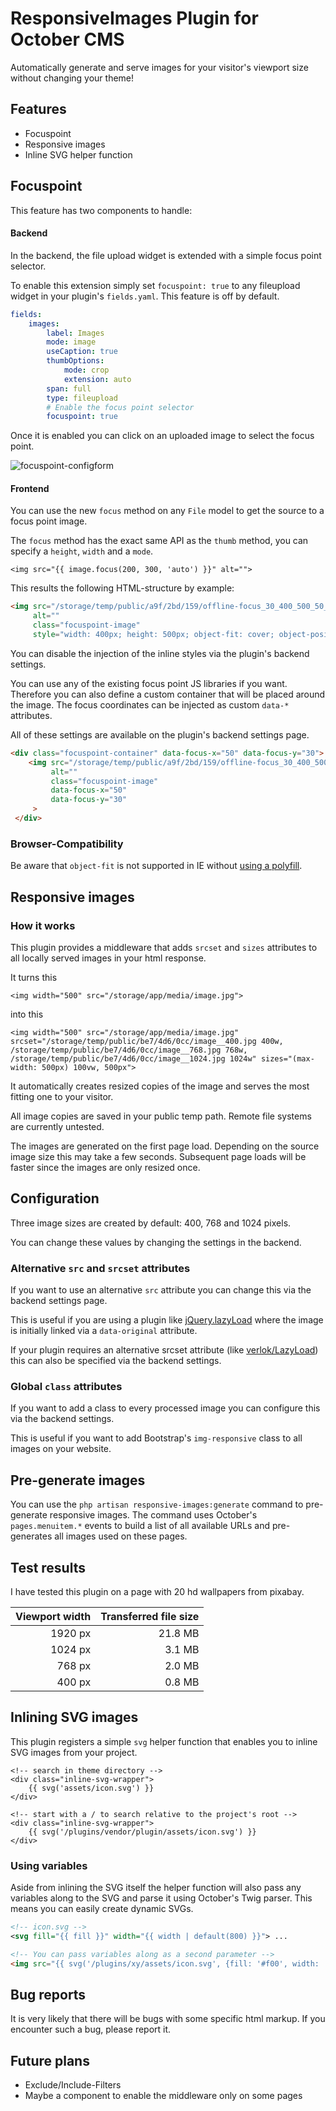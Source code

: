 # ResponsiveImages Plugin for October CMS

Automatically generate and serve images for your visitor's viewport size without changing your theme!


## Features

* Focuspoint
* Responsive images
* Inline SVG helper function

## Focuspoint

This feature has two components to handle:

#### Backend 

In the backend, the file upload widget is extended with a simple focus point selector.

To enable this extension simply set `focuspoint: true` to any fileupload widget in your 
plugin's `fields.yaml`. This feature is off by default.

```yaml
fields:
    images:
        label: Images
        mode: image
        useCaption: true
        thumbOptions:
            mode: crop
            extension: auto
        span: full
        type: fileupload
        # Enable the focus point selector
        focuspoint: true
``` 

Once it is enabled you can click on an uploaded image to select the focus point.

![focuspoint-configform](https://user-images.githubusercontent.com/10140882/51920398-97a27480-23e5-11e9-91ee-612da085fdb3.JPG)

#### Frontend

You can use the new `focus` method on any `File` model to get the source to a focus point image.

The `focus` method has the exact same API as the `thumb` method, you can specify a `height`, `width` and a `mode`.

```twig
<img src="{{ image.focus(200, 300, 'auto') }}" alt="">
```

This results the following HTML-structure by example:


```html
<img src="/storage/temp/public/a9f/2bd/159/offline-focus_30_400_500_50_50_0_0_auto__400.jpg" 
     alt="" 
     class="focuspoint-image" 
     style="width: 400px; height: 500px; object-fit: cover; object-position: 30% 80%;">
``` 

You can disable the injection of the inline styles via the plugin's backend settings.

You can use any of the existing focus point JS libraries if you want. Therefore you can also define a custom container
that will be placed around the image. The focus coordinates can be injected as custom `data-*` attributes.

All of these settings are available on the plugin's backend settings page. 

```html
<div class="focuspoint-container" data-focus-x="50" data-focus-y="30">
    <img src="/storage/temp/public/a9f/2bd/159/offline-focus_30_400_500_50_50_0_0_auto__400.jpg" 
         alt="" 
         class="focuspoint-image" 
         data-focus-x="50"
         data-focus-y="30"
     >
 </div>
``` 

### Browser-Compatibility

Be aware that `object-fit` is not supported in IE without
[using a polyfill](https://github.com/bfred-it/object-fit-images).

## Responsive images

### How it works

This plugin provides a middleware that adds `srcset` and `sizes` attributes to all locally served images in your html
 response.

It turns this

```
<img width="500" src="/storage/app/media/image.jpg">
```

into this

```
<img width="500" src="/storage/app/media/image.jpg" srcset="/storage/temp/public/be7/4d6/0cc/image__400.jpg 400w, /storage/temp/public/be7/4d6/0cc/image__768.jpg 768w, /storage/temp/public/be7/4d6/0cc/image__1024.jpg 1024w" sizes="(max-width: 500px) 100vw, 500px">
```
 
It automatically creates resized copies of the image and serves the most fitting one to your visitor.

All image copies are saved in your public temp path. Remote file systems are currently untested.

The images are generated on the first page load. Depending on the source image size this may take a few seconds. 
Subsequent page loads will be faster since the images are only resized once.

## Configuration

Three image sizes are created by default: 400, 768 and 1024 pixels. 

You can change these values by changing the settings in the backend.

### Alternative `src` and `srcset` attributes

If you want to use an alternative `src` attribute you can change this via the backend settings page.
 
This is useful if you are using a plugin like [jQuery.lazyLoad](http://www.appelsiini.net/projects/lazyload) where the image
 is initially linked via a `data-original` attribute.
 
 If your plugin requires an alternative srcset attribute (like [verlok/LazyLoad](https://github.com/verlok/lazyload)) this can also be specified via the backend settings. 


### Global `class` attributes

If you want to add a class to every processed image you can configure this via the backend settings.

This is useful if you want to add Bootstrap's `img-responsive` class to all images on your website.

## Pre-generate images

You can use the `php artisan responsive-images:generate` command to pre-generate responsive images. The command uses 
October's `pages.menuitem.*` events to build a list of all available URLs and pre-generates all images used on these 
pages. 

## Test results

I have tested this plugin on a page with 20 hd wallpapers from pixabay.

| Viewport width | Transferred file size |
| -------------: | ---------------------:|
|        1920 px |               21.8 MB |
|        1024 px |                3.1 MB |
|         768 px |                2.0 MB |
|         400 px |                0.8 MB |

## Inlining SVG images

This plugin registers a simple `svg` helper function that enables you to inline SVG images from your project.

```twig
<!-- search in theme directory -->
<div class="inline-svg-wrapper">
	{{ svg('assets/icon.svg') }}
</div>

<!-- start with a / to search relative to the project's root -->
<div class="inline-svg-wrapper">
	{{ svg('/plugins/vendor/plugin/assets/icon.svg') }}
</div>
```

### Using variables

Aside from inlining the SVG itself the helper function will also pass any variables
along to the SVG and parse it using October's Twig parser. This means you can
easily create dynamic SVGs.

```svg
<!-- icon.svg -->
<svg fill="{{ fill }}" width="{{ width | default(800) }}"> ...
```

```html
<!-- You can pass variables along as a second parameter -->
<img src="{{ svg('/plugins/xy/assets/icon.svg', {fill: '#f00', width: '200'}) }}">
```

## Bug reports

It is very likely that there will be bugs with some specific html markup. If you encounter such a bug, please report it.

## Future plans

* Exclude/Include-Filters
* Maybe a component to enable the middleware only on some pages
